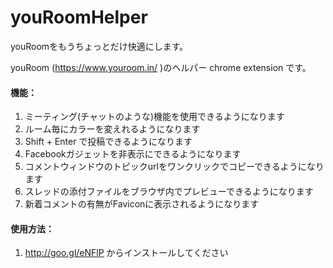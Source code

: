 youRoomHelper
=============

youRoomをもうちょっとだけ快適にします。


youRoom (https://www.youroom.in/ )のヘルパー chrome extension です。  
  
#### 機能：  
1. ミーティング(チャットのような)機能を使用できるようになります  
2. ルーム毎にカラーを変えれるようになります  
3. Shift + Enter で投稿できるようになります  
4. Facebookガジェットを非表示にできるようになります  
5. コメントウィンドウのトピックurlをワンクリックでコピーできるようになります  
6. スレッドの添付ファイルをブラウザ内でプレビューできるようになります  
7. 新着コメントの有無がFaviconに表示されるようになります  
  
  
#### 使用方法：  
  
1. http://goo.gl/eNFlP からインストールしてください  
  
